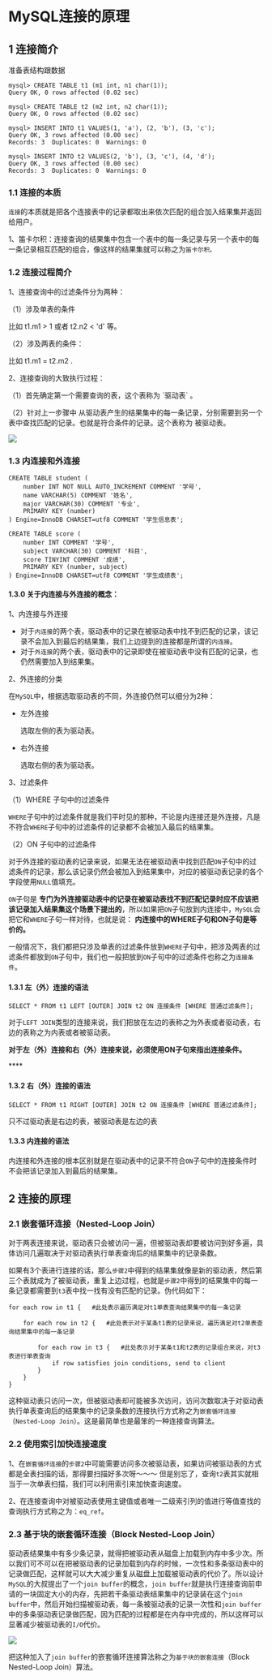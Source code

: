# MySQL连接的原理

## 1 连接简介

准备表结构跟数据

```text
mysql> CREATE TABLE t1 (m1 int, n1 char(1));
Query OK, 0 rows affected (0.02 sec)

mysql> CREATE TABLE t2 (m2 int, n2 char(1));
Query OK, 0 rows affected (0.02 sec)

mysql> INSERT INTO t1 VALUES(1, 'a'), (2, 'b'), (3, 'c');
Query OK, 3 rows affected (0.00 sec)
Records: 3  Duplicates: 0  Warnings: 0

mysql> INSERT INTO t2 VALUES(2, 'b'), (3, 'c'), (4, 'd');
Query OK, 3 rows affected (0.00 sec)
Records: 3  Duplicates: 0  Warnings: 0
```

### 1.1 连接的本质

`连接`的本质就是把各个连接表中的记录都取出来依次匹配的组合加入结果集并返回给用户。

1、笛卡尔积：连接查询的结果集中包含一个表中的每一条记录与另一个表中的每一条记录相互匹配的组合，像这样的结果集就可以称之为`笛卡尔积。`

### 1.2 连接过程简介

1、连接查询中的过滤条件分为两种：

（1）涉及单表的条件

 比如 t1.m1 &gt; 1 或者 t2.n2 &lt; 'd' 等。

（2）涉及两表的条件：

比如  t1.m1 = t2.m2 .

2、连接查询的大致执行过程：

（1）首先确定第一个需要查询的表，这个表称为 \`驱动表\` 。

（2）针对上一步骤中 从驱动表产生的结果集中的每一条记录，分别需要到另一个表中查找匹配的记录。也就是符合条件的记录。这个表称为 被驱动表。

![](../.gitbook/assets/image%20%28165%29.png)

### 1.3   内连接和外连接

```text
CREATE TABLE student (
    number INT NOT NULL AUTO_INCREMENT COMMENT '学号',
    name VARCHAR(5) COMMENT '姓名',
    major VARCHAR(30) COMMENT '专业',
    PRIMARY KEY (number)
) Engine=InnoDB CHARSET=utf8 COMMENT '学生信息表';

CREATE TABLE score (
    number INT COMMENT '学号',
    subject VARCHAR(30) COMMENT '科目',
    score TINYINT COMMENT '成绩',
    PRIMARY KEY (number, subject)
) Engine=InnoDB CHARSET=utf8 COMMENT '学生成绩表';
```

#### 1.3.0 关于内连接与外连接的概念：

1、内连接与外连接

* 对于`内连接`的两个表，驱动表中的记录在被驱动表中找不到匹配的记录，该记录不会加入到最后的结果集，我们上边提到的连接都是所谓的`内连接`。
* 对于`外连接`的两个表，驱动表中的记录即使在被驱动表中没有匹配的记录，也仍然需要加入到结果集。

2、外连接的分类

在`MySQL`中，根据选取驱动表的不同，外连接仍然可以细分为2种：

* 左外连接

  选取左侧的表为驱动表。

* 右外连接

  选取右侧的表为驱动表。

3、过滤条件

（1）WHERE 子句中的过滤条件

`WHERE`子句中的过滤条件就是我们平时见的那种，不论是内连接还是外连接，凡是不符合`WHERE`子句中的过滤条件的记录都不会被加入最后的结果集。

（2）ON 子句中的过滤条件

对于外连接的驱动表的记录来说，如果无法在被驱动表中找到匹配`ON`子句中的过滤条件的记录，那么该记录仍然会被加入到结果集中，对应的被驱动表记录的各个字段使用`NULL`值填充。  


`ON`子句是 **专门为外连接驱动表中的记录在被驱动表找不到匹配记录时应不应该把该记录加入结果集这个场景下提出的**，所以如果把`ON`子句放到内连接中，`MySQL`会把它和`WHERE`子句一样对待，也就是说： **内连接中的WHERE子句和ON子句是等价的。**



一般情况下，我们都把只涉及单表的过滤条件放到`WHERE`子句中，把涉及两表的过滤条件都放到`ON`子句中，我们也一般把放到`ON`子句中的过滤条件也称之为`连接条件`。



#### 1.3.1 **左（外）连接的语法**

```text
SELECT * FROM t1 LEFT [OUTER] JOIN t2 ON 连接条件 [WHERE 普通过滤条件];
```

对于`LEFT JOIN`类型的连接来说，我们把放在左边的表称之为外表或者驱动表，右边的表称之为内表或者被驱动表。

**对于左（外）连接和右（外）连接来说，必须使用ON子句来指出连接条件。**

\*\*\*\*

#### **1.3.2 右（外）连接的语法** 

```text
SELECT * FROM t1 RIGHT [OUTER] JOIN t2 ON 连接条件 [WHERE 普通过滤条件];
```

只不过驱动表是右边的表，被驱动表是左边的表

#### **1.3.3 内连接的语法**

内连接和外连接的根本区别就是在驱动表中的记录不符合`ON`子句中的连接条件时不会把该记录加入到最后的结果集。



## 2 连接的原理



### 2.1 嵌套循环连接（Nested-Loop Join）

对于两表连接来说，驱动表只会被访问一遍，但被驱动表却要被访问到好多遍，具体访问几遍取决于对驱动表执行单表查询后的结果集中的记录条数。

如果有3个表进行连接的话，那么`步骤2`中得到的结果集就像是新的驱动表，然后第三个表就成为了被驱动表，重复上边过程，也就是`步骤2`中得到的结果集中的每一条记录都需要到`t3`表中找一找有没有匹配的记录。伪代码如下：

```text
for each row in t1 {   #此处表示遍历满足对t1单表查询结果集中的每一条记录
    
    for each row in t2 {   #此处表示对于某条t1表的记录来说，遍历满足对t2单表查询结果集中的每一条记录
    
        for each row in t3 {   #此处表示对于某条t1和t2表的记录组合来说，对t3表进行单表查询
            if row satisfies join conditions, send to client
        }
    }
}
```

这种驱动表只访问一次，但被驱动表却可能被多次访问，访问次数取决于对驱动表执行单表查询后的结果集中的记录条数的连接执行方式称之为`嵌套循环连接`（`Nested-Loop Join`）。这是最简单也是最笨的一种连接查询算法。



### 2.2 使用索引加快连接速度

1、在`嵌套循环连接`的`步骤2`中可能需要访问多次被驱动表，如果访问被驱动表的方式都是全表扫描的话，那得要扫描好多次呀～～～ 但是别忘了，查询`t2`表其实就相当于一次单表扫描，我们可以利用索引来加快查询速度。

2、在连接查询中对被驱动表使用主键值或者唯一二级索引列的值进行等值查找的查询执行方式称之为：`eq_ref`。

### 2.3 基于块的嵌套循环连接（Block Nested-Loop Join）

驱动表结果集中有多少条记录，就得把被驱动表从磁盘上加载到内存中多少次。所以我们可不可以在把被驱动表的记录加载到内存的时候，一次性和多条驱动表中的记录做匹配，这样就可以大大减少重复从磁盘上加载被驱动表的代价了。所以设计`MySQL`的大叔提出了一个`join buffer`的概念，`join buffer`就是执行连接查询前申请的一块固定大小的内存，先把若干条驱动表结果集中的记录装在这个`join buffer`中，然后开始扫描被驱动表，每一条被驱动表的记录一次性和`join buffer`中的多条驱动表记录做匹配，因为匹配的过程都是在内存中完成的，所以这样可以显著减少被驱动表的`I/O`代价。

![](../.gitbook/assets/image%20%28164%29.png)

把这种加入了`join buffer`的嵌套循环连接算法称之为`基于块的嵌套连接`（Block Nested-Loop Join）算法。



